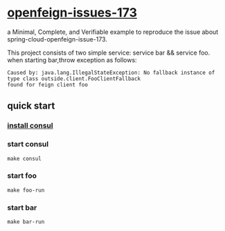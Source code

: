 # [openfeign-issues-173](https://github.com/spring-cloud/spring-cloud-openfeign/issues/173)

a Minimal, Complete, and Verifiable example to reproduce the issue about spring-cloud-openfeign-issue-173.

This project consists of two simple service: service bar && service foo.
when starting bar,throw exception as follows:
```
Caused by: java.lang.IllegalStateException: No fallback instance of type class outside.client.FooClientFallback 
found for feign client foo
```
## quick start

### [install consul](https://learn.hashicorp.com/consul/getting-started/install.html)
  
### start consul
  ```make consul```
### start foo
  ```make foo-run```
### start bar
  ```make bar-run```
 




